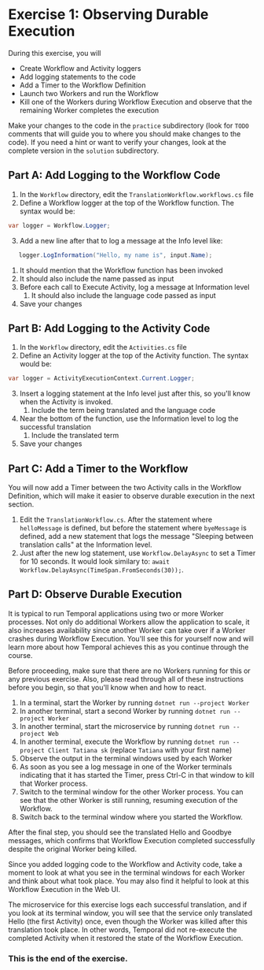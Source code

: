# Exercise 1: Observing Durable Execution

During this exercise, you will

- Create Workflow and Activity loggers
- Add logging statements to the code
- Add a Timer to the Workflow Definition
- Launch two Workers and run the Workflow
- Kill one of the Workers during Workflow Execution and observe that the remaining Worker completes the execution

Make your changes to the code in the `practice` subdirectory (look for `TODO` comments that will guide you to where you should make changes to the code). If you need a hint or want to verify your changes, look at the complete version in the `solution` subdirectory.

## Part A: Add Logging to the Workflow Code

1. In the `Workflow` directory, edit the `TranslationWorkflow.workflows.cs` file
2. Define a Workflow logger at the top of the Workflow function. The syntax would be:

```csharp
var logger = Workflow.Logger;
```

3. Add a new line after that to log a message at the Info level like:

```csharp
   logger.LogInformation("Hello, my name is", input.Name);
```

   1. It should mention that the Workflow function has been invoked
   2. It should also include the name passed as input
4. Before each call to Execute Activity, log a message at Information level
   1. It should also include the language code passed as input
5. Save your changes

## Part B: Add Logging to the Activity Code

1. In the `Workflow` directory, edit the `Activities.cs` file
2. Define an Activity logger at the top of the Activity function. The syntax would be:

```csharp
var logger = ActivityExecutionContext.Current.Logger;
```

3. Insert a logging statement at the Info level just after this, so you'll know when the Activity is invoked.
   1. Include the term being translated and the language code
4. Near the bottom of the function, use the Information level to log the successful translation
   1. Include the translated term
5. Save your changes

## Part C: Add a Timer to the Workflow
You will now add a Timer between the two Activity calls in the Workflow Definition, which will make it easier to observe durable execution in the next section.

1. Edit the `TranslationWorkflow.cs`. After the statement where `helloMessage` is defined, but before the statement where `byeMessage` is defined, add a new statement that logs the message "Sleeping between translation calls" at the Information level.
2. Just after the new log statement, use `Workflow.DelayAsync` to set a Timer for 10 seconds. It would look similary to: `await Workflow.DelayAsync(TimeSpan.FromSeconds(30));`.

## Part D: Observe Durable Execution
It is typical to run Temporal applications using two or more Worker processes. Not only do additional Workers allow the application to scale, it also increases availability since another Worker can take over if a Worker crashes during Workflow Execution. You'll see this for yourself now and will learn more about how Temporal achieves this as you continue through the course.

Before proceeding, make sure that there are no Workers running for this or any previous exercise. Also, please read through all of these instructions before you begin, so that you'll know when and how to react.

1. In a terminal, start the Worker by running `dotnet run --project Worker`
2. In another terminal, start a second Worker by running `dotnet run --project Worker`
3. In another terminal, start the microservice by running `dotnet run --project Web`
4. In another terminal, execute the Workflow by running `dotnet run --project Client Tatiana sk` (replace `Tatiana` with your first name)
5. Observe the output in the terminal windows used by each Worker
6. As soon as you see a log message in one of the Worker terminals indicating that it has started the Timer, press Ctrl-C in that window to kill that Worker process.
7. Switch to the terminal window for the other Worker process. You can see that the other Worker is still running, resuming execution of the Workflow.
8. Switch back to the terminal window where you started the Workflow.

After the final step, you should see the translated Hello and Goodbye messages, which confirms that Workflow Execution completed successfully despite the original Worker being killed.

Since you added logging code to the Workflow and Activity code, take a moment to look at what you see in the terminal windows for each Worker and think about what took place. You may also find it helpful to look at this Workflow Execution in the Web UI.

The microservice for this exercise logs each successful translation, and if you look at its terminal window, you will see that the service only translated Hello (the first Activity) once, even though the Worker was killed after this translation took place. In other words, Temporal did not re-execute the completed Activity when it restored the state of the Workflow Execution.

### This is the end of the exercise.
````